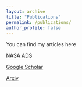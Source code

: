 ```yaml
---
layout: archive
title: "Publications"
permalink: /publications/
author_profile: false
---
```


You can find my articles here

[NASA ADS](https://ui.adsabs.harvard.edu/search/q=%20%20author%3A%22Aganze%2C%20Christian%22&sort=date%20desc%2C%20bibcode%20desc&p_=0)

[Google Scholar](https://scholar.google.com/citations?user=Mt5wsjYAAAAJ&hl=en)

[Arxiv](https://arxiv.org/search/astro-ph?searchtype=author&query=Aganze%2C+C)